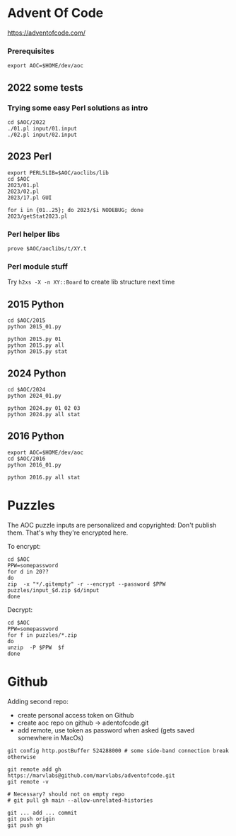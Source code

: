# Advent Of Code
https://adventofcode.com/

### Prerequisites
```
export AOC=$HOME/dev/aoc
```

## 2022 some tests

### Trying some easy Perl solutions as intro
```
cd $AOC/2022
./01.pl input/01.input
./02.pl input/02.input
```

## 2023 Perl

```
export PERL5LIB=$AOC/aoclibs/lib
cd $AOC
2023/01.pl
2023/02.pl
2023/17.pl GUI

for i in {01..25}; do 2023/$i NODEBUG; done
2023/getStat2023.pl
```

### Perl helper libs

```
prove $AOC/aoclibs/t/XY.t
```

### Perl module stuff
Try ```h2xs -X -n XY::Board``` to create lib structure next time


## 2015 Python

```
cd $AOC/2015
python 2015_01.py

python 2015.py 01
python 2015.py all
python 2015.py stat
```


## 2024 Python
```
cd $AOC/2024
python 2024_01.py

python 2024.py 01 02 03
python 2024.py all stat
```

## 2016 Python
```
export AOC=$HOME/dev/aoc
cd $AOC/2016
python 2016_01.py

python 2016.py all stat
```
# Puzzles
The AOC puzzle inputs are personalized and copyrighted: Don't publish them. That's why they're encrypted here.

To encrypt:
```
cd $AOC
PPW=somepassword
for d in 20??
do
zip  -x "*/.gitempty" -r --encrypt --password $PPW  puzzles/input_$d.zip $d/input
done
```

Decrypt:
```
cd $AOC
PPW=somepassword
for f in puzzles/*.zip
do
unzip  -P $PPW  $f
done
```

# Github
Adding second repo:
- create personal access token on Github
- create aoc repo on github -> adentofcode.git
- add remote, use token as password when asked (gets saved somewhere in MacOs)
```
git config http.postBuffer 524288000 # some side-band connection break otherwise

git remote add gh https://marvlabs@github.com/marvlabs/adventofcode.git 
git remote -v

# Necessary? should not on empty repo
# git pull gh main --allow-unrelated-histories

git ... add ... commit
git push origin
git push gh
```
